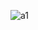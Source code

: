 ![a1](https://github.com/Shane113923940/EC2024/assets/163100719/e31904d3-73ea-45d9-bd4f-2221a851e9e0)
